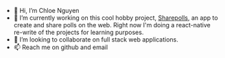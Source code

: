 - 👋 Hi, I’m Chloe Nguyen
- 🌱 I’m currently working on this cool hobby project, [Sharepolls](https://sharepolls.vercel.app/), an app to create and share polls on the web. Right now I'm doing a react-native re-write of the projects for learning purposes.
- 💞️ I’m looking to collaborate on full stack web applications.
- 📫 Reach me on github and email

<!---
ChloeWhen117/ChloeWhen117 is a ✨ special ✨ repository because its `README.md` (this file) appears on your GitHub profile.
You can click the Preview link to take a look at your changes.
--->
